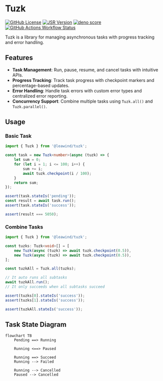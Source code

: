 # Tuzk

[![GitHub License](https://img.shields.io/github/license/Leawind/tuzk-ts)](https://github.com/Leawind/tuzk-ts)
[![JSR Version](https://jsr.io/badges/@leawind/tuzk)](https://jsr.io/@leawind/tuzk)
[![deno score](https://jsr.io/badges/@leawind/tuzk/score)](https://jsr.io/@leawind/tuzk/doc)
[![GitHub Actions Workflow Status](https://img.shields.io/github/actions/workflow/status/Leawind/tuzk-ts/deno-test.yaml?branch=main&logo=github-actions&label=test)](https://github.com/Leawind/tuzk-ts/actions/workflows/deno-test.yaml)

Tuzk is a library for managing asynchronous tasks with progress tracking and error handling.

## Features

- **Task Management**: Run, pause, resume, and cancel tasks with intuitive APIs.
- **Progress Tracking**: Track task progress with checkpoint markers and percentage-based updates.
- **Error Handling**: Handle task errors with custom error types and centralized error reporting.
- **Concurrency Support**: Combine multiple tasks using `Tuzk.all()` and `Tuzk.parallel()`.

## Usage

### Basic Task

```typescript
import { Tuzk } from '@leawind/tuzk';

const task = new Tuzk<number>(async (tuzk) => {
	let sum = 0;
	for (let i = 1; i <= 100; i++) {
		sum += i;
		await tuzk.checkpoint(i / 100);
	}
	return sum;
});

assert(task.stateIs('pending'));
const result = await task.run();
assert(task.stateIs('success'));

assert(result === 5050);
```

### Combine Tasks

```typescript
import { Tuzk } from '@leawind/tuzk';

const tuzks: Tuzk<void>[] = [
	new Tuzk(async (tuzk) => await tuzk.checkpoint(0.5)),
	new Tuzk(async (tuzk) => await tuzk.checkpoint(0.5)),
];

const tuzkAll = Tuzk.all(tuzks);

// It auto runs all subtasks
await tuzkAll.run();
// It only succeeds when all subtasks succeed

assert(tuzks[0].stateIs('success'));
assert(tuzks[1].stateIs('success'));

assert(tuzkAll.stateIs('success'));
```

## Task State Diagram

```mermaid
flowchart TB
	Pending ==> Running

	Running <==> Paused

	Running ==> Succeed
	Running --> Failed

	Running --> Cancelled
	Paused --> Cancelled
```
